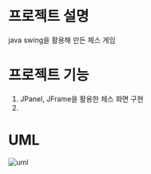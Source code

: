 # 프로젝트 설명
java swing을 활용해 만든 체스 게임

# 프로젝트 기능
1. JPanel, JFrame을 활용한 체스 화면 구현
2. 

# UML
![uml](https://github.com/user-attachments/assets/029d1a1b-dff4-45b8-bcef-f86c40c754e0)
